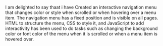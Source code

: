 I am delighted to say thaat i have Created an interactive navigation menu that changes color or style when scrolled or when hovering over a menu item.
The navigation menu has a fixed position and is visible on all pages.
HTML to structure the menu, CSS to style it, and JavaScript to add interactivity has been used to do tasks such as changing the background color or font color of the menu when it is scrolled or when a menu item is hovered over.
